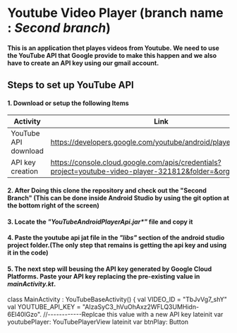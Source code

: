 # Youtube Video Player (branch name : ***Second branch***)
#### This is an application thet playes videos from Youtube. We need to use the YouTube API that Google provide to make this happen and we also have to create an API key using our gmail account. 

## Steps to set up YouTube API
#### 1. Download or setup the following Items
|Activity|Link|
|--------|--------|
|YouTube API download|https://developers.google.com/youtube/android/player/downloads|
|API key creation|https://console.cloud.google.com/apis/credentials?project=youtube-video-player-321812&folder=&organizationId=|


#### 2. After Doing this clone the repository and check out the **"Second Branch"** (This can be done inside Android Studio by using the git option at the bottom right of the screen)

#### 3. Locate the _"YouTubeAndroidPlayerApi.jar*"_ file and copy it
#### 4. Paste the youtube api jat file in the _"libs"_ section of the android studio project folder.(The only step that remains is getting the api key and using it in the code)

#### 5. The next step will beusing the API key generated by Google Cloud Platforms. Paste your API key replacing the pre-existing value in _mainActivity.kt_.


class MainActivity : YouTubeBaseActivity() {
    val VIDEO_ID = "TbJvVg7_shY"
    val YOUTUBE_API_KEY = "AIzaSyC3_hVuOhAxz2WFLQ3UMHidn-6El40lGzo".   //------------Replcae this value with a new API key
    lateinit var youtubePlayer: YouTubePlayerView
    lateinit var btnPlay: Button



